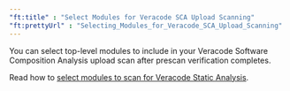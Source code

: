 ```yaml
---
"ft:title" : "Select Modules for Veracode SCA Upload Scanning"
"ft:prettyUrl" : "Selecting_Modules_for_Veracode_SCA_Upload_Scanning"
---
```


You can select top-level modules to include in your Veracode Software Composition Analysis upload scan after prescan verification completes.

Read how to [select modules to scan for Veracode Static Analysis](https://docs.veracode.com/r/c_request_modules_scan).